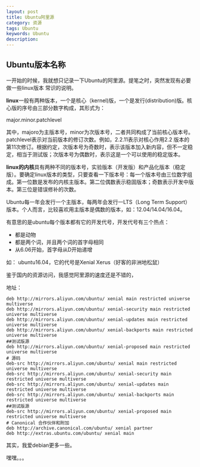 ```yaml
---
layout: post
title: Ubuntu阿里源
category: 资源
tags: Ubuntu
keywords: Ubuntu
description:
---
```


## Ubuntu版本名称

一开始的时候，我就想只记录一下Ubuntu的阿里源。提笔之时，突然发现有必要做一些linux版本
常识的说明。

**linux**一般有两种版本，一个是核心（kernel)版，一个是发行(distribution)版。核心版的序号由三部分数字构成，其形式为：

major.minor.patchlevel

其中，majoro为主版本号，minor为次版本号，二者共同构成了当前核心版本号。patchlevel表示对当前版本的修订次数。例如，2.2.11表示对核心作用2.2 版本的第11次修订。根据约定，次版本号为奇数时，表示该版本加入新内容，但不一定稳定，相当于测试版；次版本号为偶数时，表示这是一个可以使用的稳定版本。

**linux的内核**具有两种不同的版本号，实验版本（开发版）和产品化版本（稳定版）。要确定linux版本的类型，只要查看一下版本号：每一个版本号由三位数字组成。第一位数是发布的内核主版本。第二位偶数表示稳固版本；奇数表示开发中版本。第三位是错误修补的次数。

Ubuntu每一年会发行一个主版本，每两年会发行一LTS（Long Term Support）版本。个人而言，比较喜欢用主版本是偶数的版本，如：12.04/14.04/16.04。

有意思的是ubuntu每个版本都有它的开发代号，开发代号有三个热点：
- 都是动物
- 都是两个词，并且两个词的首字母相同
- 从6.06开始，首字母从D开始递增

如：
ubuntu16.04，它的代号是Xenial Xerus（好客的非洲地松鼠）

鉴于国内的资源访问，我感觉阿里源的速度还是不错的，

地址：
```
deb http://mirrors.aliyun.com/ubuntu/ xenial main restricted universe multiverse
deb http://mirrors.aliyun.com/ubuntu/ xenial-security main restricted universe multiverse
deb http://mirrors.aliyun.com/ubuntu/ xenial-updates main restricted universe multiverse
deb http://mirrors.aliyun.com/ubuntu/ xenial-backports main restricted universe multiverse
##测试版源
deb http://mirrors.aliyun.com/ubuntu/ xenial-proposed main restricted universe multiverse
# 源码
deb-src http://mirrors.aliyun.com/ubuntu/ xenial main restricted universe multiverse
deb-src http://mirrors.aliyun.com/ubuntu/ xenial-security main restricted universe multiverse
deb-src http://mirrors.aliyun.com/ubuntu/ xenial-updates main restricted universe multiverse
deb-src http://mirrors.aliyun.com/ubuntu/ xenial-backports main restricted universe multiverse
##测试版源
deb-src http://mirrors.aliyun.com/ubuntu/ xenial-proposed main restricted universe multiverse
# Canonical 合作伙伴和附加
deb http://archive.canonical.com/ubuntu/ xenial partner
deb http://extras.ubuntu.com/ubuntu/ xenial main
```

其实，我爱debian更多一些。

嘿嘿。。。
